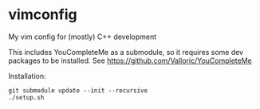 # vimconfig
My vim config for (mostly) C++ development

This includes YouCompleteMe as a submodule, so it requires some dev packages to be installed. See https://github.com/Valloric/YouCompleteMe

Installation:
```
git submodule update --init --recursive
./setup.sh
```
